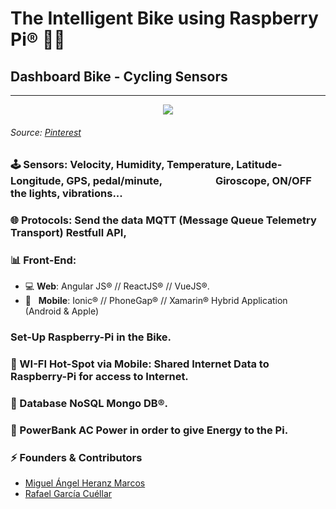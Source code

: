 # The Intelligent Bike using Raspberry Pi&#174; 🧠🚴‍
## Dashboard Bike - Cycling Sensors
---

<p align="center">
  <img src="https://github.com/Sanperolo/The-Intelligent-Bike/blob/master/images/The%20Intelligent%20Bike.jpg"/>
</p>

###### Source: [Pinterest](https://www.pinterest.es/pin/410038741048443620)

### 🕹️ Sensors: Velocity, Humidity, Temperature, Latitude-Longitude, GPS, pedal/minute, &nbsp;&nbsp;&nbsp;&nbsp;&nbsp;&nbsp;&nbsp;&nbsp;&nbsp;&nbsp;&nbsp;&nbsp;&nbsp;&nbsp;&nbsp;&nbsp;&nbsp;&nbsp;&nbsp;&nbsp;&nbsp;Giroscope, ON/OFF the lights, vibrations...
### 🌐 Protocols: Send the data MQTT (Message Queue Telemetry Transport) Restfull API, 
### 📊 Front-End:  
- 💻 **Web**: Angular JS&#174; // ReactJS&#174; // VueJS&#174;.
- 📱 &nbsp; **Mobile**: Ionic&#174; // PhoneGap&#174; // Xamarin&#174; Hybrid Application (Android & Apple)
### Set-Up Raspberry-Pi in the Bike.
### 📡 WI-FI Hot-Spot via Mobile: Shared Internet Data to Raspberry-Pi for access to Internet.
### 🍃 Database NoSQL Mongo DB&#174;.
### 🔌 PowerBank AC Power in order to give Energy to the Pi. 

### ⚡ Founders & Contributors
- [Miguel Ángel Heranz Marcos](https://github.com/Sanperolo)
- [Rafael García Cuéllar](https://github.com/rafagarciac)

